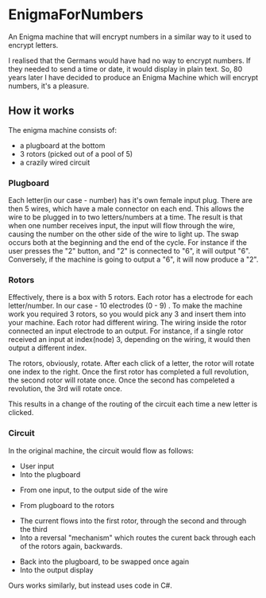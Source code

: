# EnigmaForNumbers
An Enigma machine that will encrypt numbers in a similar way to it used to encrypt letters.

I realised that the Germans would have had no way to encrypt numbers. 
If they needed to send a time or date, it would display in plain text.
So, 80 years later I have decided to produce an Enigma Machine which will encrypt numbers, it's a pleasure.

## How it works

The enigma machine consists of:
* a plugboard at the bottom
* 3 rotors (picked out of a pool of 5)
* a crazily wired circuit

### Plugboard

Each letter(in our case - number) has it's own female input plug. There are then 5 wires, which have a male connector on each end. 
This allows the wire to be plugged in to two letters/numbers at a time. The result is that when one number receives input, the input will 
flow through the wire, causing the number on the other side of the wire to light up. The swap occurs both at the beginning and the end of the cycle. 
For instance if the user presses the "2" button, and "2" is connected to "6", it will output "6". Conversely, if the machine is going 
to output a "6", it will now produce a "2".

### Rotors

Effectively, there is a box with 5 rotors. Each rotor has a electrode for each letter/number. In our case - 10 electrodes (0 - 9) . To make the machine work you 
required 3 rotors, so you would pick any 3 and insert them into your machine. Each rotor had different wiring.
The wiring inside the rotor connected an input electrode to an output. For instance, if a single rotor received an input at index(node) 3, 
depending on the wiring, it would then output a different index. 

The rotors, obviously, rotate. After each click of a letter, the rotor will rotate one index to the right. Once the first 
rotor has completed a full revolution, the second rotor will rotate once. Once the second has compeleted a revolution, 
the 3rd will rotate once.

This results in a change of the routing of the circuit each time a new letter is clicked. 

### Circuit

In the original machine, the circuit would flow as follows:

* User input
* Into the plugboard
 - From one input, to the output side of the wire
* From plugboard to the rotors
 - The current flows into the first rotor, through the second and through the third
 - Into a reversal "mechanism" which routes the curent back through each of the rotors again, backwards.
* Back into the plugboard, to be swapped once again
* Into the output display

Ours works similarly, but instead uses code in C#. 
